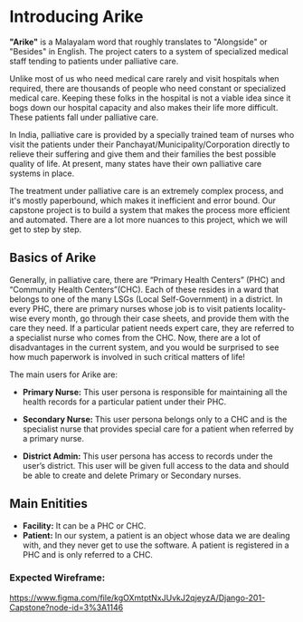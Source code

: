 # Introducing Arike

**"Arike"** is a Malayalam word that roughly translates to "Alongside" or "Besides" in English. The project caters to a system of specialized medical staff tending to patients under palliative care.

Unlike most of us who need medical care rarely and visit hospitals when required, there are thousands of people who need constant or specialized medical care. Keeping these folks in the hospital is not a viable idea since it bogs down our hospital capacity and also makes their life more difficult. These patients fall under palliative care.

In India, palliative care is provided by a specially trained team of nurses who visit the patients under their Panchayat/Municipality/Corporation directly to relieve their suffering and give them and their families the best possible quality of life. At present, many states have their own palliative care systems in place.

The treatment under palliative care is an extremely complex process, and it's mostly paperbound, which makes it inefficient and error bound. Our capstone project is to build a system that makes the process more efficient and automated. There are a lot more nuances to this project, which we will get to step by step.

## Basics of Arike

Generally, in palliative care, there are “Primary Health Centers” (PHC) and “Community Health Centers”(CHC). Each of these resides in a ward that belongs to one of the many LSGs (Local Self-Government) in a district. In every PHC, there are primary nurses whose job is to visit patients locality-wise every month, go through their case sheets, and provide them with the care they need. If a particular patient needs expert care, they are referred to a specialist nurse who comes from the CHC. Now, there are a lot of disadvantages in the current system, and you would be surprised to see how much paperwork is involved in such critical matters of life!

The main users for Arike are:

- **Primary Nurse:** This user persona is responsible for maintaining all the health records for a particular patient under their PHC.

- **Secondary Nurse:** This user persona belongs only to a CHC and is the specialist nurse that provides special care for a patient when referred by a primary nurse.

- **District Admin:** This user persona has access to records under the user’s district. This user will be given full access to the data and should be able to create and delete Primary or Secondary nurses.

## Main Enitities
- **Facility:** It can be a PHC or CHC.
- **Patient:** In our system, a patient is an object whose data we are dealing with, and they never get to use the software. A patient is registered in a PHC and is only referred to a CHC.

### Expected Wireframe:
https://www.figma.com/file/kgOXmtptNxJUvkJ2qjeyzA/Django-201-Capstone?node-id=3%3A1146

<!-- ## Login Details:
A user with the following usernames must be pre made in the system for easy access:

```
Username: distadmin 
Password: distadmin
UserType: District Admin

Username: primarynurse
Password: primarynurse
UserType: Primary Nurse

Username: secondarynurse
Password: secondarynurse
UserType: Secondary Nurse
``` -->